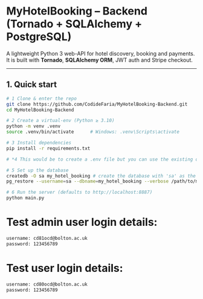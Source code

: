 # MyHotelBooking – Backend (Tornado + SQLAlchemy + PostgreSQL)

A lightweight Python 3 web-API for hotel discovery, booking and payments.
It is built with **Tornado**, **SQLAlchemy ORM**, JWT auth and Stripe checkout.

---

## 1. Quick start

```bash
# 1 Clone & enter the repo
git clone https://github.com/CodideFaria/MyHotelBooking-Backend.git
cd MyHotelBooking-Backend

# 2 Create a virtual-env (Python ≥ 3.10)
python -m venv .venv
source .venv/bin/activate      # Windows: .venv\Scripts\activate

# 3 Install dependencies
pip install -r requirements.txt

# *4 This would be to create a .env file but you can use the existing one

# 5 Set up the database
createdb -O sa my_hotel_booking # create the database with 'sa' as the owner (make sure to have a user with the same name)
pg_restore --username=sa --dbname=my_hotel_booking --verbose /path/to/my_hotel_booking.dump # Adjust the path/filename to wherever the dump file is located

# 6 Run the server (defaults to http://localhost:8887)
python main.py
```

# Test admin user login details:
```bash
username: cd81ocd@bolton.ac.uk
password: 123456789
```

# Test user login details:
```bash
username: cd80ocd@bolton.ac.uk
password: 123456789
```
